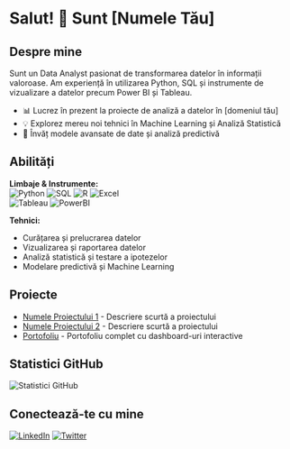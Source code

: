 # Salut! 👋 Sunt [Numele Tău]

## Despre mine
Sunt un Data Analyst pasionat de transformarea datelor în informații valoroase. Am experiență în utilizarea Python, SQL și instrumente de vizualizare a datelor precum Power BI și Tableau.

- 📊 Lucrez în prezent la proiecte de analiză a datelor în [domeniul tău]
- 💡 Explorez mereu noi tehnici în Machine Learning și Analiză Statistică
- 🌱 Învăț modele avansate de date și analiză predictivă

## Abilități

**Limbaje & Instrumente:**  
![Python](https://img.shields.io/badge/-Python-333333?style=flat&logo=python) 
![SQL](https://img.shields.io/badge/-SQL-333333?style=flat&logo=mysql)
![R](https://img.shields.io/badge/-R-276DC3?style=flat&logo=r)
![Excel](https://img.shields.io/badge/-Excel-217346?style=flat&logo=microsoft-excel)  
![Tableau](https://img.shields.io/badge/-Tableau-E97627?style=flat&logo=tableau)
![PowerBI](https://img.shields.io/badge/-PowerBI-F2C811?style=flat&logo=microsoft-powerbi)

**Tehnici:**  
- Curățarea și prelucrarea datelor  
- Vizualizarea și raportarea datelor  
- Analiză statistică și testare a ipotezelor  
- Modelare predictivă și Machine Learning  

## Proiecte
- [Numele Proiectului 1](link) - Descriere scurtă a proiectului
- [Numele Proiectului 2](link) - Descriere scurtă a proiectului
- [Portofoliu](link) - Portofoliu complet cu dashboard-uri interactive

## Statistici GitHub
![Statistici GitHub](https://github-readme-stats.vercel.app/api?username=USERNAME&show_icons=true&theme=radical)

## Conectează-te cu mine
[![LinkedIn](https://img.shields.io/badge/LinkedIn-0077B5?style=flat&logo=linkedin)](https://www.linkedin.com/in/USERNAME/)
[![Twitter](https://img.shields.io/badge/Twitter-1DA1F2?style=flat&logo=twitter)](https://twitter.com/USERNAME)
